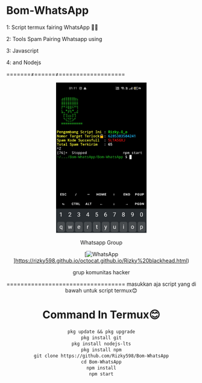 # Bom-WhatsApp
1: Script termux fairing WhatsApp 🎯💯

2: Tools Spam Pairing Whatsapp using

3: Javascript

4: and Nodejs

=======≠======≠===================
<div align="center">
  <p>
    <img src="123.jpg" width="240">
    </p>
  
Whatsapp Group

[![WhatsApp](https://img.shields.io/badge/WhatsApp-25D366?style=for-the-badge&logo=whatsapp&logoColor=white)]https://rizky598.github.io/octocat.github.io/Rizky%20blackhead.html)

grup komunitas hacker

==================================
masukkan aja script yang di bawah untuk script termux😊

# Command In Termux😊
```
pkg update && pkg upgrade
pkg install git
pkg install nodejs-lts
pkg install npm
git clone https://github.com/Rizky598/Bom-WhatsApp
cd Bom-WhatsApp
npm install
npm start
```
